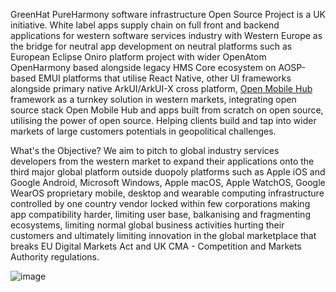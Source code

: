 GreenHat PureHarmony software infrastructure Open Source Project is a UK initiative. White label apps supply chain on full front and backend applications for western software services industry with Western Europe as the bridge for neutral app development on neutral platforms such as European Eclipse Oniro platform project with wider OpenAtom OpenHarmony based alongside legacy HMS Core ecosystem on AOSP-based EMUI platforms that utilise React Native, other UI frameworks alongside primary native ArkUI/ArkUI-X cross platform, [Open Mobile Hub](https://github.com/openmobilehub) framework as a turnkey solution in western markets, integrating open source stack Open Mobile Hub and apps built from scratch on open source, utilising the power of open source. Helping clients build and tap into wider markets of large customers potentials in geopolitical challenges.

What's the Objective?
We aim to pitch to global industry services developers from the western market to expand their applications onto the third major global platform outside duopoly platforms such as Apple iOS and Google Android, Microsoft Windows, Apple macOS, Apple WatchOS, Google WearOS proprietary mobile, desktop and wearable computing infrastructure controlled by one country vendor locked within few corporations making app compatibility harder, limiting user base, balkanising and fragmenting ecosystems, limiting normal global business activities hurting their customers and ultimately limiting innovation in the global marketplace that breaks EU Digital Markets Act and UK CMA - Competition and Markets Authority regulations.

![image](https://github.com/user-attachments/assets/0d2bbf67-1ce0-4a45-8d7e-3fef8d0c27dd)

<!-- Welcome to PureHarmony platform based on Oniro
PureHarmony hosts the code and repositories for add-ons and enhancements to the OpenHarmony project. These enhancements are part of the base OS, Oniro Project, an open-source, vendor-neutral operating system managed by the Eclipse Foundation.

Objective of the Project
The goal of this project is to build upon Oniro-OpenHarmony, extending it with additional functionalities tailored for global markets. OpenHarmony-Oniro, HarmonyOS as a open source community and commercial bridge for industry.

**Here are some ideas to get you started:**

🙋‍♀️ A short introduction - what is your organization all about?
🌈 Contribution guidelines - how can the community get involved?
👩‍💻 Useful resources - where can the community find your docs? Is there anything else the community should know?
🍿 Fun facts - what does your team eat for breakfast?
🧙 Remember, you can do mighty things with the power of [Markdown](https://docs.github.com/github/writing-on-github/getting-started-with-writing-and-formatting-on-github/basic-writing-and-formatting-syntax)
-->
